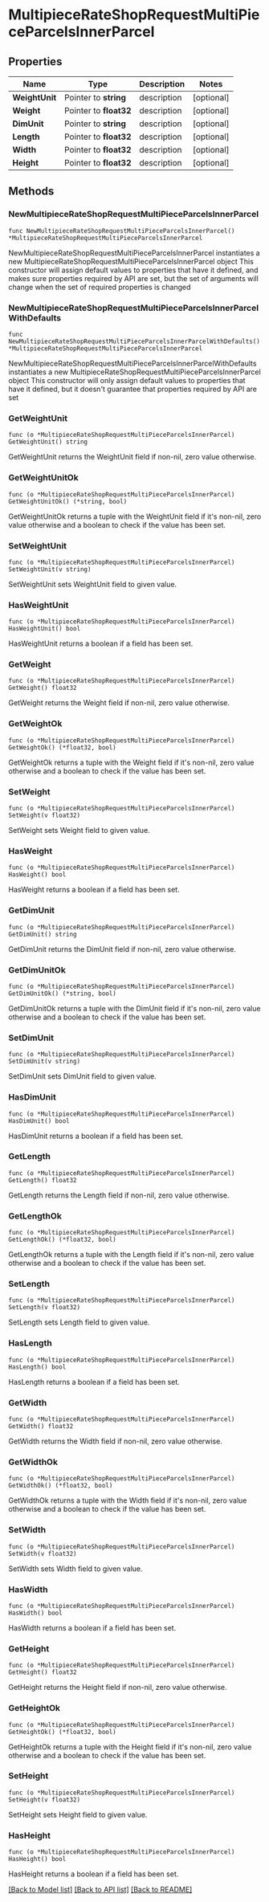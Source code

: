 # MultipieceRateShopRequestMultiPieceParcelsInnerParcel

## Properties

Name | Type | Description | Notes
------------ | ------------- | ------------- | -------------
**WeightUnit** | Pointer to **string** | description | [optional] 
**Weight** | Pointer to **float32** | description | [optional] 
**DimUnit** | Pointer to **string** | description | [optional] 
**Length** | Pointer to **float32** | description | [optional] 
**Width** | Pointer to **float32** | description | [optional] 
**Height** | Pointer to **float32** | description | [optional] 

## Methods

### NewMultipieceRateShopRequestMultiPieceParcelsInnerParcel

`func NewMultipieceRateShopRequestMultiPieceParcelsInnerParcel() *MultipieceRateShopRequestMultiPieceParcelsInnerParcel`

NewMultipieceRateShopRequestMultiPieceParcelsInnerParcel instantiates a new MultipieceRateShopRequestMultiPieceParcelsInnerParcel object
This constructor will assign default values to properties that have it defined,
and makes sure properties required by API are set, but the set of arguments
will change when the set of required properties is changed

### NewMultipieceRateShopRequestMultiPieceParcelsInnerParcelWithDefaults

`func NewMultipieceRateShopRequestMultiPieceParcelsInnerParcelWithDefaults() *MultipieceRateShopRequestMultiPieceParcelsInnerParcel`

NewMultipieceRateShopRequestMultiPieceParcelsInnerParcelWithDefaults instantiates a new MultipieceRateShopRequestMultiPieceParcelsInnerParcel object
This constructor will only assign default values to properties that have it defined,
but it doesn't guarantee that properties required by API are set

### GetWeightUnit

`func (o *MultipieceRateShopRequestMultiPieceParcelsInnerParcel) GetWeightUnit() string`

GetWeightUnit returns the WeightUnit field if non-nil, zero value otherwise.

### GetWeightUnitOk

`func (o *MultipieceRateShopRequestMultiPieceParcelsInnerParcel) GetWeightUnitOk() (*string, bool)`

GetWeightUnitOk returns a tuple with the WeightUnit field if it's non-nil, zero value otherwise
and a boolean to check if the value has been set.

### SetWeightUnit

`func (o *MultipieceRateShopRequestMultiPieceParcelsInnerParcel) SetWeightUnit(v string)`

SetWeightUnit sets WeightUnit field to given value.

### HasWeightUnit

`func (o *MultipieceRateShopRequestMultiPieceParcelsInnerParcel) HasWeightUnit() bool`

HasWeightUnit returns a boolean if a field has been set.

### GetWeight

`func (o *MultipieceRateShopRequestMultiPieceParcelsInnerParcel) GetWeight() float32`

GetWeight returns the Weight field if non-nil, zero value otherwise.

### GetWeightOk

`func (o *MultipieceRateShopRequestMultiPieceParcelsInnerParcel) GetWeightOk() (*float32, bool)`

GetWeightOk returns a tuple with the Weight field if it's non-nil, zero value otherwise
and a boolean to check if the value has been set.

### SetWeight

`func (o *MultipieceRateShopRequestMultiPieceParcelsInnerParcel) SetWeight(v float32)`

SetWeight sets Weight field to given value.

### HasWeight

`func (o *MultipieceRateShopRequestMultiPieceParcelsInnerParcel) HasWeight() bool`

HasWeight returns a boolean if a field has been set.

### GetDimUnit

`func (o *MultipieceRateShopRequestMultiPieceParcelsInnerParcel) GetDimUnit() string`

GetDimUnit returns the DimUnit field if non-nil, zero value otherwise.

### GetDimUnitOk

`func (o *MultipieceRateShopRequestMultiPieceParcelsInnerParcel) GetDimUnitOk() (*string, bool)`

GetDimUnitOk returns a tuple with the DimUnit field if it's non-nil, zero value otherwise
and a boolean to check if the value has been set.

### SetDimUnit

`func (o *MultipieceRateShopRequestMultiPieceParcelsInnerParcel) SetDimUnit(v string)`

SetDimUnit sets DimUnit field to given value.

### HasDimUnit

`func (o *MultipieceRateShopRequestMultiPieceParcelsInnerParcel) HasDimUnit() bool`

HasDimUnit returns a boolean if a field has been set.

### GetLength

`func (o *MultipieceRateShopRequestMultiPieceParcelsInnerParcel) GetLength() float32`

GetLength returns the Length field if non-nil, zero value otherwise.

### GetLengthOk

`func (o *MultipieceRateShopRequestMultiPieceParcelsInnerParcel) GetLengthOk() (*float32, bool)`

GetLengthOk returns a tuple with the Length field if it's non-nil, zero value otherwise
and a boolean to check if the value has been set.

### SetLength

`func (o *MultipieceRateShopRequestMultiPieceParcelsInnerParcel) SetLength(v float32)`

SetLength sets Length field to given value.

### HasLength

`func (o *MultipieceRateShopRequestMultiPieceParcelsInnerParcel) HasLength() bool`

HasLength returns a boolean if a field has been set.

### GetWidth

`func (o *MultipieceRateShopRequestMultiPieceParcelsInnerParcel) GetWidth() float32`

GetWidth returns the Width field if non-nil, zero value otherwise.

### GetWidthOk

`func (o *MultipieceRateShopRequestMultiPieceParcelsInnerParcel) GetWidthOk() (*float32, bool)`

GetWidthOk returns a tuple with the Width field if it's non-nil, zero value otherwise
and a boolean to check if the value has been set.

### SetWidth

`func (o *MultipieceRateShopRequestMultiPieceParcelsInnerParcel) SetWidth(v float32)`

SetWidth sets Width field to given value.

### HasWidth

`func (o *MultipieceRateShopRequestMultiPieceParcelsInnerParcel) HasWidth() bool`

HasWidth returns a boolean if a field has been set.

### GetHeight

`func (o *MultipieceRateShopRequestMultiPieceParcelsInnerParcel) GetHeight() float32`

GetHeight returns the Height field if non-nil, zero value otherwise.

### GetHeightOk

`func (o *MultipieceRateShopRequestMultiPieceParcelsInnerParcel) GetHeightOk() (*float32, bool)`

GetHeightOk returns a tuple with the Height field if it's non-nil, zero value otherwise
and a boolean to check if the value has been set.

### SetHeight

`func (o *MultipieceRateShopRequestMultiPieceParcelsInnerParcel) SetHeight(v float32)`

SetHeight sets Height field to given value.

### HasHeight

`func (o *MultipieceRateShopRequestMultiPieceParcelsInnerParcel) HasHeight() bool`

HasHeight returns a boolean if a field has been set.


[[Back to Model list]](../README.md#documentation-for-models) [[Back to API list]](../README.md#documentation-for-api-endpoints) [[Back to README]](../README.md)


